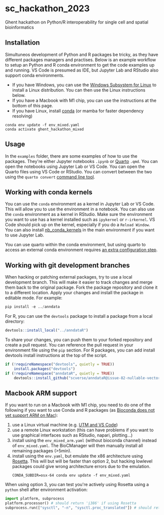 # sc_hackathon_2023
Ghent hackathon on Python/R interoperability for single cell and spatial bioinformatics

## Installation

Simultuneos development of Python and R packages be tricky, as they have different packages managers and practises. Below is an example workflow to setup an Python and R conda environment to get the code examples up and running. VS Code is presumed as IDE, but Jupyter Lab and RStudio also support conda environments.

- If you have Windows, you can use the [Windows Subsystem for Linux](https://learn.microsoft.com/en-us/windows/wsl/install) to install a Linux distribution. You can then use the Linux instructions below.
- If you have a Macbook with M1 chip, you can use the instructions at the bottom of this page.
- If you have Linux, install [conda](https://conda.io/projects/conda/en/latest/user-guide/install/index.html) (or mamba for faster dependency resolving)
```
conda env update -f env_mixed.yaml
conda activate ghent_hackathon_mixed
```

## Usage

In the `examples` folder, there are some examples of how to use the packages. They're either Jupyter notebooks `.ipynb` or [Quarto](https://quarto.org/) `.qmd`. You can open the notebooks using Jupyter Lab or VS Code. You can open the Quarto files using VS Code or RStudio. You can convert between the two using the `quarto convert` [command line tool](https://quarto.org/docs/tools/vscode-notebook.html).

## Working with conda kernels

You can use the `conda` environment as a kernel in Jupyter Lab or VS Code. This will allow you to use the environment in a notebook. You can also use the `conda` environment as a kernel in RStudio. Make sure the environment you want to use has a kernel installed such as `ipykernel` or `r-irkernel`. VS Code should pick up on the kernel, especially if you do a `Reload Window`. You can also install [nb_conda_kernels](https://github.com/Anaconda-Platform/nb_conda_kernels) in the main environment if you want to use Jupyter Lab.

You can use quarto within the conda environment, but using quarto to access an external conda environment requires [an extra configuration step](https://quarto.org/docs/computations/python.html#kernel-selection).

## Working with git development branches

When hacking or patching external packages, try to use a local development branch. This will make it easier to track changes and merge them back to the original package. Fork the package repository and clone it to a different location. Apply your changes and install the package in editable mode. For example:
```python
pip install -e ../anndata
```

For R, you can use the `devtools` package to install a package from a local directory:
```R
devtools::install_local("../anndataR")
``` 

To share your changes, you can push them to your forked repository and create a pull request. You can reference the pull request in your environment file using the `pip` section. For R packages, you can add install devtools install instructions at the top of the script.
```R
if (!requireNamespace("devtools", quietly = TRUE))
    install.packages("devtools")
if (!requireNamespace("anndataR", quietly = TRUE))
    devtools::install_github("scverse/anndataR@issue-82-nullable-vectors-and-boolean-enums")
```

## Macbook ARM support
If you want to run on a Macbook with M1 chip, you need to do one of the following if you want to use Conda and R packages (as [Bioconda does not yet support ARM on Mac](https://github.com/bioconda/bioconda-recipes/issues/23454)):
1. use a Linux virtual machine (e.g. [UTM and VS Code](https://medium.com/@lizrice/linux-vms-on-an-m1-based-mac-with-vscode-and-utm-d73e7cb06133))
2. use a remote Linux workstation (this can have problems if you want to use graphical interfaces such as RStudio, napari, plotting...)
2. install using the `env_mixed_arm.yaml` (without bioconda channel) instead of `env_mixed.yaml`. The BioCManager will then manually install all remaining packages (>5min).
3. install using the `env.yaml`, but emulate the x86 architecture using [Rosetta](https://support.apple.com/en-us/HT211861). This will but will be faster than option 2, but hacking lowlevel packages could give wrong architecture errors due to the emulation.
    ```
    CONDA_SUBDIR=osx-64 conda env update -f env_mixed.yaml
    ```

When using option 3, you can test you're actively using Rosetta using a `python` shell after environment activation:
```python
import platform, subprocess
platform.processor() # should return 'i386' if using Rosetta
subprocess.run(["sysctl", "-n", "sysctl.proc_translated"]) # should return 1 if using Rosetta
```


